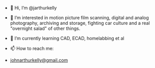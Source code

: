 - 👋 Hi, I’m @jarthurkelly
  
- 👀 I’m interested in motion picture film scanning, digital and analog photography, archiving and storage, fighting car culture and a real "overnight salad" of other things.
  
- 🌱 I’m currently learning CAD, ECAD, homelabbing et al

- 📫 How to reach me:
-   johnarthurkelly@gmail.com

<!---
jarthurkelly/jarthurkelly is a ✨ special ✨ repository because its `README.md` (this file) appears on your GitHub profile.
You can click the Preview link to take a look at your changes.
--->
